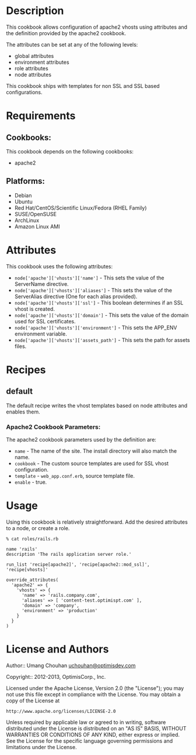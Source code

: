 Description
===========

This cookbook allows configuration of apache2 vhosts using attributes and the definition provided by the apache2 cookbook.

The attributes can be set at any of the following levels:

* global attributes
* environment attributes
* role attributes
* node attributes

This cookbook ships with templates for non SSL and SSL based configurations. 

Requirements
============

## Cookbooks:

This cookbook depends on the following cookbooks:

* apache2

## Platforms:

* Debian
* Ubuntu
* Red Hat/CentOS/Scientific Linux/Fedora (RHEL Family)
* SUSE/OpenSUSE
* ArchLinux
* Amazon Linux AMI

Attributes
==========

This cookbook uses the following attributes: 

* `node['apache']['vhosts']['name']` - This sets the value of the ServerName directive.
* `node['apache']['vhosts']['aliases']` - This sets the value of the ServerAlias directive (One for each alias provided).
* `node['apache']['vhosts']['ssl']` - This boolean determines if an SSL vhost is created.
* `node['apache']['vhosts']['domain']` - This sets the value of the domain used for SSL certificates.
* `node['apache']['vhosts']['environment']` - This sets the APP_ENV environment variable.
* `node['apache']['vhosts']['assets_path']` - This sets the path for assets files.

Recipes
=======

default
-------

The default recipe writes the vhost templates based on node attributes and enables them.

### Apache2 Cookbook Parameters:

The apache2 cookbook parameters used by the definition are:

* `name` - The name of the site. The install directory will also match the name.
* `cookbook` - The custom source templates are used for SSL vhost configuration.
* `template` - `web_app.conf.erb`, source template file. 
* `enable` - true.

Usage
=====

Using this cookbook is relatively straightforward. Add the desired attributes to a node, or create a role.

    % cat roles/rails.rb

    name 'rails'
    description 'The rails application server role.'

    run_list 'recipe[apache2]', 'recipe[apache2::mod_ssl]', 'recipe[vhosts]'

    override_attributes(
      'apache2' => {
        'vhosts' => {
          'name' => 'rails.company.com',
          'aliases' => [ 'content-test.optimispt.com' ],
          'domain' => 'company',
          'environment' => 'production'
        }
      }
    )

License and Authors
===================

Author:: Umang Chouhan <uchouhan@optimisdev.com>

Copyright:: 2012-2013, OptimisCorp., Inc.

Licensed under the Apache License, Version 2.0 (the "License");
you may not use this file except in compliance with the License.
You may obtain a copy of the License at

    http://www.apache.org/licenses/LICENSE-2.0

Unless required by applicable law or agreed to in writing, software
distributed under the License is distributed on an "AS IS" BASIS,
WITHOUT WARRANTIES OR CONDITIONS OF ANY KIND, either express or implied.
See the License for the specific language governing permissions and
limitations under the License.
